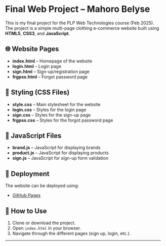 # Final Web Project – Mahoro Belyse

This is my final project for the PLP Web Technologies course (Feb 2025). The project is a simple multi-page clothing e-commerce website built using **HTML5**, **CSS3**, and **JavaScript**.

## 🌐 Website Pages

- **index.html** – Homepage of the website
- **login.html** – Login page
- **sign.html** – Sign-up/registration page
- **frgpss.html** – Forgot password page

## 🎨 Styling (CSS Files)

- **style.css** – Main stylesheet for the website
- **login.css** – Styles for the login page
- **sign.css** – Styles for the sign-up page
- **frgpss.css** – Styles for the forgot password page

## 🧠 JavaScript Files

- **brand.js** – JavaScript for displaying brands
- **product.js** – JavaScript for displaying products
- **sign.js** – JavaScript for sign-up form validation


## 🚀 Deployment

The website can be deployed using:
- [GitHub Pages](https://github.com/PLP-WebTechnologies/feb-2025-final-project-and-deployment-mahoro-belyse.git)

## 📌 How to Use

1. Clone or download the project.
2. Open `index.html` in your browser.
3. Navigate through the different pages (sign up, login, etc.).

---



